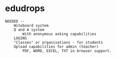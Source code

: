 edudrops
========
	NEEDED --
		Witeboard system
		Q and A system
			With anonymous asking capabilities
		LOGINS 
	 	"Classes" or organisations - for students
	 	Upload capabilities for admin (teacher)
	 		PDF, WORD, EXCEL, TXT in browser support.
 	
 	
